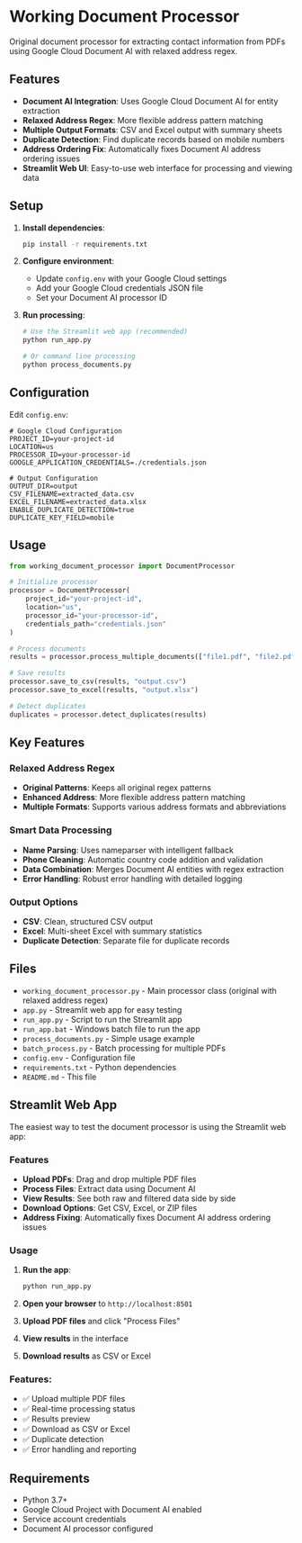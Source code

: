 # Working Document Processor

Original document processor for extracting contact information from PDFs using Google Cloud Document AI with relaxed address regex.

## Features

- **Document AI Integration**: Uses Google Cloud Document AI for entity extraction
- **Relaxed Address Regex**: More flexible address pattern matching
- **Multiple Output Formats**: CSV and Excel output with summary sheets
- **Duplicate Detection**: Find duplicate records based on mobile numbers
- **Address Ordering Fix**: Automatically fixes Document AI address ordering issues
- **Streamlit Web UI**: Easy-to-use web interface for processing and viewing data

## Setup

1. **Install dependencies**:
   ```bash
   pip install -r requirements.txt
   ```

2. **Configure environment**:
   - Update `config.env` with your Google Cloud settings
   - Add your Google Cloud credentials JSON file
   - Set your Document AI processor ID

3. **Run processing**:
   ```bash
   # Use the Streamlit web app (recommended)
   python run_app.py
   
   # Or command line processing
   python process_documents.py
   ```

## Configuration

Edit `config.env`:
```env
# Google Cloud Configuration
PROJECT_ID=your-project-id
LOCATION=us
PROCESSOR_ID=your-processor-id
GOOGLE_APPLICATION_CREDENTIALS=./credentials.json

# Output Configuration
OUTPUT_DIR=output
CSV_FILENAME=extracted_data.csv
EXCEL_FILENAME=extracted_data.xlsx
ENABLE_DUPLICATE_DETECTION=true
DUPLICATE_KEY_FIELD=mobile
```

## Usage

```python
from working_document_processor import DocumentProcessor

# Initialize processor
processor = DocumentProcessor(
    project_id="your-project-id",
    location="us",
    processor_id="your-processor-id",
    credentials_path="credentials.json"
)

# Process documents
results = processor.process_multiple_documents(["file1.pdf", "file2.pdf"])

# Save results
processor.save_to_csv(results, "output.csv")
processor.save_to_excel(results, "output.xlsx")

# Detect duplicates
duplicates = processor.detect_duplicates(results)
```

## Key Features

### Relaxed Address Regex
- **Original Patterns**: Keeps all original regex patterns
- **Enhanced Address**: More flexible address pattern matching
- **Multiple Formats**: Supports various address formats and abbreviations

### Smart Data Processing
- **Name Parsing**: Uses nameparser with intelligent fallback
- **Phone Cleaning**: Automatic country code addition and validation
- **Data Combination**: Merges Document AI entities with regex extraction
- **Error Handling**: Robust error handling with detailed logging

### Output Options
- **CSV**: Clean, structured CSV output
- **Excel**: Multi-sheet Excel with summary statistics
- **Duplicate Detection**: Separate file for duplicate records

## Files

- `working_document_processor.py` - Main processor class (original with relaxed address regex)
- `app.py` - Streamlit web app for easy testing
- `run_app.py` - Script to run the Streamlit app
- `run_app.bat` - Windows batch file to run the app
- `process_documents.py` - Simple usage example
- `batch_process.py` - Batch processing for multiple PDFs
- `config.env` - Configuration file
- `requirements.txt` - Python dependencies
- `README.md` - This file

## Streamlit Web App

The easiest way to test the document processor is using the Streamlit web app:

### Features
- **Upload PDFs**: Drag and drop multiple PDF files
- **Process Files**: Extract data using Document AI
- **View Results**: See both raw and filtered data side by side
- **Download Options**: Get CSV, Excel, or ZIP files
- **Address Fixing**: Automatically fixes Document AI address ordering issues

### Usage

1. **Run the app**:
   ```bash
   python run_app.py
   ```

2. **Open your browser** to `http://localhost:8501`

3. **Upload PDF files** and click "Process Files"

4. **View results** in the interface

5. **Download results** as CSV or Excel

### Features:
- ✅ Upload multiple PDF files
- ✅ Real-time processing status
- ✅ Results preview
- ✅ Download as CSV or Excel
- ✅ Duplicate detection
- ✅ Error handling and reporting

## Requirements

- Python 3.7+
- Google Cloud Project with Document AI enabled
- Service account credentials
- Document AI processor configured